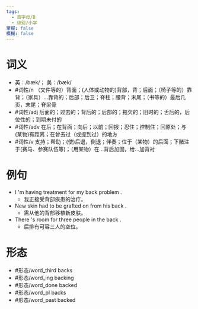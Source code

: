 ```yaml
---
tags:
  - 首字母/B
  - 级别/小学
掌握: false
模糊: false
---
```

# 词义
- 英：/bæk/； 美：/bæk/
- #词性/n  （文件等的）背面；(人体或动物的)背部，背；后面；（椅子等的）靠背；（家具）…靠背的；后部；后卫；脊柱；腰背；末尾；（书等的）最后几页，末尾；脊梁骨
- #词性/adj  后面的；过去的；背后的；后部的；拖欠的；旧时的；舌后的，后位性的；到期未付的
- #词性/adv  在后；在背面；向后；以前；回报；忍住；控制住；回原处；与(某物)有距离；在曾去过（或提到过）的地方
- #词性/v  支持；帮助；(使)后退，倒退；伴奏；位于（某物）的后面；下赌注于(赛马、参赛队伍等)；（用某物）在…背后加固，给…加背衬
# 例句
- I 'm having treatment for my back problem .
	- 我正接受背部疾患的治疗。
- New skin had to be grafted on from his back .
	- 需从他的背部移植新皮肤。
- There 's room for three people in the back .
	- 后排有可容三人的空位。
# 形态
- #形态/word_third backs
- #形态/word_ing backing
- #形态/word_done backed
- #形态/word_pl backs
- #形态/word_past backed
